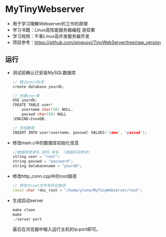 MyTinyWebserver
===============
* 用于学习理解Webserver的工作的原理
* 学习书籍：Linux高性能服务器编程   游双著
* 学习视频：牛客Linux高并发服务器开发
* 项目参考：https://github.com/qinguoyi/TinyWebServer/tree/raw_version

运行
------------
* 测试前确认已安装MySQL数据库

    ```C++
    // 建立yourdb库
    create database yourdb;
    
    // 创建user表
    USE yourdb;
    CREATE TABLE user(
        username char(50) NULL,
        passwd char(50) NULL
    )ENGINE=InnoDB;
    
    // 添加数据
    INSERT INTO user(username, passwd) VALUES('name', 'passwd');
    ```

* 修改main.c中的数据库初始化信息

    ```C++
    //数据库登录名 密码 库名  (根据实际修改)
    string user = "root";
    string passwd = "password";
    string databasename = "yourdb";
    ```

* 修改http_conn.cpp中的root路径

    ```C++
    // 修改为root文件夹所在路径
    const char *doc_root = "/home/ylone/MyTinyWebserver/root";
    ```

* 生成启动server

    ```C++
    make clean
    make
    ./server port
    ```

    最后在浏览器中输入运行主机的ip:port即可。
